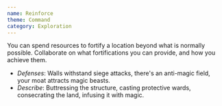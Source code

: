 ```yaml
---
name: Reinforce
theme: Command
category: Exploration
---
```


You can spend resources to fortify a location beyond what is normally possible. Collaborate on what fortifications you can provide, and how you achieve them.

* *Defenses*: Walls withstand siege attacks, there's an anti-magic field, your moat attracts magic beasts.
* *Describe*: Buttressing the structure, casting protective wards, consecrating the land, infusing it with magic.